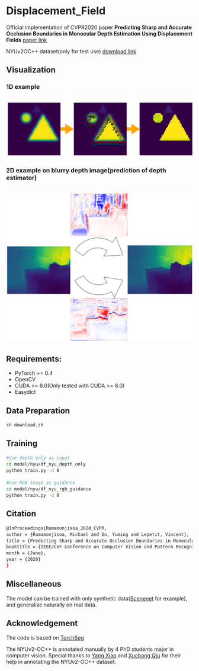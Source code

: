 # Displacement_Field
Official implementation of CVPR2020 paper **Predicting Sharp and Accurate Occlusion Boundaries in Monocular Depth Estimation Using Displacement Fields** [paper link](https://arxiv.org/abs/2002.12730)

NYUv2OC++ dataset(only for test use) [download link](https://drive.google.com/file/d/1Fk8uuH3oJJhyCN-4ffD3mdtCq2l4geJc/view)

## Visualization
### 1D example
![1D](./figure/toy.png)
------
### 2D example on blurry depth image(prediction of depth estimator)
![2D](./figure/displacement_field.png)
------
## Requirements:
- PyTorch >= 0.4
- OpenCV
- CUDA >= 8.0(Only tested with CUDA >= 8.0)
- Easydict

## Data Preparation
```bash
sh download.sh
```

## Training
```bash
#Use depth only as input
cd model/nyu/df_nyu_depth_only
python train.py -d 0

#Use RGB image as guidance
cd model/nyu/df_nyu_rgb_guidance
python train.py -d 0
```
## Citation
```bash
@InProceedings{Ramamonjisoa_2020_CVPR,
author = {Ramamonjisoa, Michael and Du, Yuming and Lepetit, Vincent},
title = {Predicting Sharp and Accurate Occlusion Boundaries in Monocular Depth Estimation Using Displacement Fields},
booktitle = {IEEE/CVF Conference on Computer Vision and Pattern Recognition (CVPR)},
month = {June},
year = {2020}
}
```

## Miscellaneous
The model can be trained with only synthetic data([Scenenet](https://robotvault.bitbucket.io/scenenet-rgbd.html) for example), and generalize naturally on real data.

## Acknowledgement
The code is based on [TorchSeg](https://github.com/ycszen/TorchSeg)

The NYUv2-OC++ is annotated manually by 4 PhD students major in computer vision. Special thanks to [Yang Xiao](https://youngxiao13.github.io/) and [Xuchong Qiu](https://imagine-lab.enpc.fr/staff-members/xuchong-qiu/) for their help in annotating the NYUv2-OC++ dataset.
